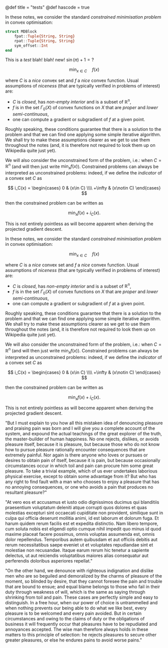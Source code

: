 @def title = "tests"
@def hascode = true

In these notes, we consider the standard *constrained minimisation problem* in convex optimisation:

```julia
struct MDBlock
	fpat::Tuple{String, String}
	rpat::Tuple{String, String}
	sym_offset::Int
end
```

This is a *test* blah! blah! new! $\sin(\pi)+1=?$

$$
	\min_{x\in C}\quad f(x)
$$

where $C$ is a *nice* convex set and $f$ a *nice* convex function.
Usual assumptions of *niceness* (that are typically verified in problems of interest) are:

* $C$ is *closed*, has *non-empty interior* and is a subset of $\mathbb R^n$,
* $f$ is in the set $\Gamma_0(X)$ of convex functions on $X$ that are *proper* and *lower semi-continuous*,
* one can compute a gradient or subgradient of $f$ at a given point.

Roughly speaking, these conditions guarantee that there is a solution to the problem and that we can find one applying some simple iterative algorithm.
We shall try to make these assumptions clearer as we get to use them throughout the notes (and, it is therefore not required to look them up on Wikipedia quite just yet).

We will also consider the unconstrained form of the problem, i.e.: when $C=\mathbb R^n$ (and will then just write $\min_x f(x)$).
Constrained problems can always be interpreted as unconstrained problems: indeed, if we define the *indicator* of a convex set $C$ as

$$
	i_C(x) = \begin{cases} 0 & (x\in C) \\\\ +\infty & (x\notin C) \end{cases}
$$

then the constrained problem can be written as

$$
	\min_x f(x)+i_C(x).
$$

This is not entirely pointless as will become apparent when deriving the projected gradient descent.

In these notes, we consider the standard *constrained minimisation problem* in convex optimisation:

$$
	\min_{x\in C}\quad f(x)
$$

where $C$ is a *nice* convex set and $f$ a *nice* convex function.
Usual assumptions of *niceness* (that are typically verified in problems of interest) are:

* $C$ is *closed*, has *non-empty interior* and is a subset of $\mathbb R^n$,
* $f$ is in the set $\Gamma_0(X)$ of convex functions on $X$ that are *proper* and *lower semi-continuous*,
* one can compute a gradient or subgradient of $f$ at a given point.

Roughly speaking, these conditions guarantee that there is a solution to the problem and that we can find one applying some simple iterative algorithm.
We shall try to make these assumptions clearer as we get to use them throughout the notes (and, it is therefore not required to look them up on Wikipedia quite just yet).

We will also consider the unconstrained form of the problem, i.e.: when $C=\mathbb R^n$ (and will then just write $\min_x f(x)$).
Constrained problems can always be interpreted as unconstrained problems: indeed, if we define the *indicator* of a convex set $C$ as

$$
	i_C(x) = \begin{cases} 0 & (x\in C) \\\\ +\infty & (x\notin C) \end{cases}
$$

then the constrained problem can be written as

$$
	\min_x f(x)+i_C(x).
$$

This is not entirely pointless as will become apparent when deriving the projected gradient descent.

"But I must explain to you how all this mistaken idea of denouncing pleasure and praising pain was born and I will give you a complete account of the system, and expound the actual teachings of the great explorer of the truth, the master-builder of human happiness. No one rejects, dislikes, or avoids pleasure itself, because it is pleasure, but because those who do not know how to pursue pleasure rationally encounter consequences that are extremely painful. Nor again is there anyone who loves or pursues or desires to obtain pain of itself, because it is pain, but because occasionally circumstances occur in which toil and pain can procure him some great pleasure. To take a trivial example, which of us ever undertakes laborious physical exercise, except to obtain some advantage from it? But who has any right to find fault with a man who chooses to enjoy a pleasure that has no annoying consequences, or one who avoids a pain that produces no resultant pleasure?"

"At vero eos et accusamus et iusto odio dignissimos ducimus qui blanditiis praesentium voluptatum deleniti atque corrupti quos dolores et quas molestias excepturi sint occaecati cupiditate non provident, similique sunt in culpa qui officia deserunt mollitia animi, id est laborum et dolorum fuga. Et harum quidem rerum facilis est et expedita distinctio. Nam libero tempore, cum soluta nobis est eligendi optio cumque nihil impedit quo minus id quod maxime placeat facere possimus, omnis voluptas assumenda est, omnis dolor repellendus. Temporibus autem quibusdam et aut officiis debitis aut rerum necessitatibus saepe eveniet ut et voluptates repudiandae sint et molestiae non recusandae. Itaque earum rerum hic tenetur a sapiente delectus, ut aut reiciendis voluptatibus maiores alias consequatur aut perferendis doloribus asperiores repellat."

"On the other hand, we denounce with righteous indignation and dislike men who are so beguiled and demoralized by the charms of pleasure of the moment, so blinded by desire, that they cannot foresee the pain and trouble that are bound to ensue; and equal blame belongs to those who fail in their duty through weakness of will, which is the same as saying through shrinking from toil and pain. These cases are perfectly simple and easy to distinguish. In a free hour, when our power of choice is untrammelled and when nothing prevents our being able to do what we like best, every pleasure is to be welcomed and every pain avoided. But in certain circumstances and owing to the claims of duty or the obligations of business it will frequently occur that pleasures have to be repudiated and annoyances accepted. The wise man therefore always holds in these matters to this principle of selection: he rejects pleasures to secure other greater pleasures, or else he endures pains to avoid worse pains."
